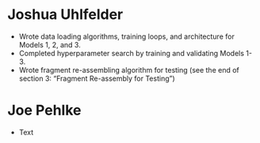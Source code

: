 # Joshua Uhlfelder
- Wrote data loading algorithms, training loops, and architecture for Models 1, 2, and 3. 
- Completed hyperparameter search by training and validating Models 1-3.
- Wrote fragment re-assembling algorithm for testing (see the end of section 3: “Fragment Re-assembly for Testing”)
# Joe Pehlke
- Text
